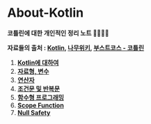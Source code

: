 # **About-Kotlin**
**코틀린에 대한 개인적인 정리 노트 👨‍💻🧑‍💻**

**자료들의 출처 : [Kotlin](https://kotlinlang.org/), [나무위키](https://namu.wiki/w/Kotlin), [부스트코스 - 코틀린](https://www.edwith.org/boostcourse-mo-kotlin-basic1/joinLectures/28611)**



1. **[Kotlin에 대하여](https://github.com/JJJoonngg/AndroidStudy/blob/master/About-Kotlin/1.%20Kotlin%EC%97%90%20%EB%8C%80%ED%95%98%EC%97%AC.md)**
2. **[자료형, 변수](https://github.com/JJJoonngg/AndroidStudy/blob/master/About-Kotlin/2.%20%EC%9E%90%EB%A3%8C%ED%98%95%2C%20%EB%B3%80%EC%88%98.md)**
3. **[연산자](https://github.com/JJJoonngg/AndroidStudy/blob/master/About-Kotlin/3.%20%EC%97%B0%EC%82%B0%EC%9E%90.md)**
4. **[조건문 및 반복문](https://github.com/JJJoonngg/AndroidStudy/blob/master/About-Kotlin/4.%20%EC%A1%B0%EA%B1%B4%EB%AC%B8%20%EB%B0%8F%20%EB%B0%98%EB%B3%B5%EB%AC%B8.md)**
5. **[함수형 프로그래밍](https://github.com/JJJoonngg/AndroidStudy/blob/master/About-Kotlin/5.%20%ED%95%A8%EC%88%98%ED%98%95%20%ED%94%84%EB%A1%9C%EA%B7%B8%EB%9E%98%EB%B0%8D.md)**
6. **[Scope Function](https://github.com/JJJoonngg/AndroidStudy/blob/master/About-Kotlin/6.%20Scope%20Function.md)**
7. **[Null Safety](https://github.com/JJJoonngg/AndroidStudy/blob/master/About-Kotlin/7.%20Null%20Safety.md)**

